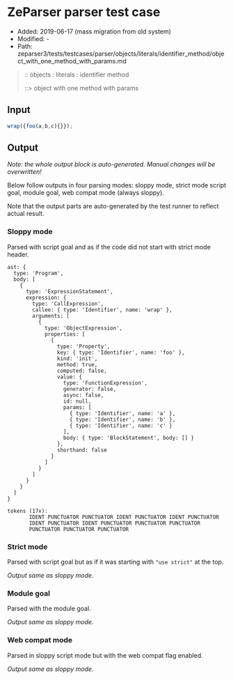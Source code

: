 # ZeParser parser test case

- Added: 2019-06-17 (mass migration from old system)
- Modified: -
- Path: zeparser3/tests/testcases/parser/objects/literals/identifier_method/object_with_one_method_with_params.md

> :: objects : literals : identifier method
>
> ::> object with one method with params

## Input

`````js
wrap({foo(a,b,c){}});
`````

## Output

_Note: the whole output block is auto-generated. Manual changes will be overwritten!_

Below follow outputs in four parsing modes: sloppy mode, strict mode script goal, module goal, web compat mode (always sloppy).

Note that the output parts are auto-generated by the test runner to reflect actual result.

### Sloppy mode

Parsed with script goal and as if the code did not start with strict mode header.

`````
ast: {
  type: 'Program',
  body: [
    {
      type: 'ExpressionStatement',
      expression: {
        type: 'CallExpression',
        callee: { type: 'Identifier', name: 'wrap' },
        arguments: [
          {
            type: 'ObjectExpression',
            properties: [
              {
                type: 'Property',
                key: { type: 'Identifier', name: 'foo' },
                kind: 'init',
                method: true,
                computed: false,
                value: {
                  type: 'FunctionExpression',
                  generator: false,
                  async: false,
                  id: null,
                  params: [
                    { type: 'Identifier', name: 'a' },
                    { type: 'Identifier', name: 'b' },
                    { type: 'Identifier', name: 'c' }
                  ],
                  body: { type: 'BlockStatement', body: [] }
                },
                shorthand: false
              }
            ]
          }
        ]
      }
    }
  ]
}

tokens (17x):
       IDENT PUNCTUATOR PUNCTUATOR IDENT PUNCTUATOR IDENT PUNCTUATOR
       IDENT PUNCTUATOR IDENT PUNCTUATOR PUNCTUATOR PUNCTUATOR
       PUNCTUATOR PUNCTUATOR PUNCTUATOR
`````

### Strict mode

Parsed with script goal but as if it was starting with `"use strict"` at the top.

_Output same as sloppy mode._

### Module goal

Parsed with the module goal.

_Output same as sloppy mode._

### Web compat mode

Parsed in sloppy script mode but with the web compat flag enabled.

_Output same as sloppy mode._
